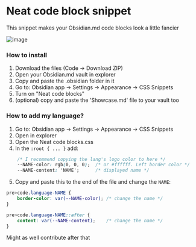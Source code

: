 # Neat code block snippet

This snippet makes your Obsidian.md code blocks look a little fancier

![image](https://user-images.githubusercontent.com/92980051/189524747-181506a4-e3f6-4e1e-8188-ccc2f37c4a76.png)


### How to install

1. Download the files (Code -> Download ZIP)
2. Open your Obsidian.md vault in explorer
3. Copy and paste the .obsidian folder in it
4. Go to: Obsidian app -> Settings -> Appearance -> CSS Snippets
5. Turn on "Neat code blocks"
6. (optional) copy and paste the 'Showcase.md' file to your vault too

### How to add my language?

1. Go to: Obsidian app -> Settings -> Appearance -> CSS Snippets
2. Open in explorer
3. Open the Neat code blocks.css
4. In the `:root { ... }` add:

```css
	/* I recommend copying the lang's logo color to here */
	--NAME-color: rgb(0, 0, 0);  /* or #ffffff. Left border color */
	--NAME-content: 'NAME';      /* displayed name */
```

5. Copy and paste this to the end of the file and change the `NAME`:
   
```css
pre>code.language-NAME {
	border-color: var(--NAME-color); /* change the name */
}

pre>code.language-NAME::after {
	content: var(--NAME-content);    /* change the name */
}
```

Might as well contribute after that
